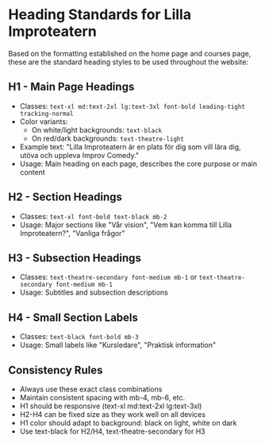 
# Heading Standards for Lilla Improteatern

Based on the formatting established on the home page and courses page, these are the standard heading styles to be used throughout the website:

## H1 - Main Page Headings
- Classes: `text-xl md:text-2xl lg:text-3xl font-bold leading-tight tracking-normal`
- Color variants:
  - On white/light backgrounds: `text-black`
  - On red/dark backgrounds: `text-theatre-light`
- Example text: "Lilla Improteatern är en plats för dig som vill lära dig, utöva och uppleva Improv Comedy."
- Usage: Main heading on each page, describes the core purpose or main content

## H2 - Section Headings
- Classes: `text-xl font-bold text-black mb-2`
- Usage: Major sections like "Vår vision", "Vem kan komma till Lilla Improteatern?", "Vanliga frågor"

## H3 - Subsection Headings  
- Classes: `text-theatre-secondary font-medium mb-1` or `text-theatre-secondary font-medium mb-1`
- Usage: Subtitles and subsection descriptions

## H4 - Small Section Labels
- Classes: `text-black font-bold mb-3`
- Usage: Small labels like "Kursledare", "Praktisk information"

## Consistency Rules
- Always use these exact class combinations
- Maintain consistent spacing with mb-4, mb-6, etc.
- H1 should be responsive (text-xl md:text-2xl lg:text-3xl)
- H2-H4 can be fixed size as they work well on all devices
- H1 color should adapt to background: black on light, white on dark
- Use text-black for H2/H4, text-theatre-secondary for H3
